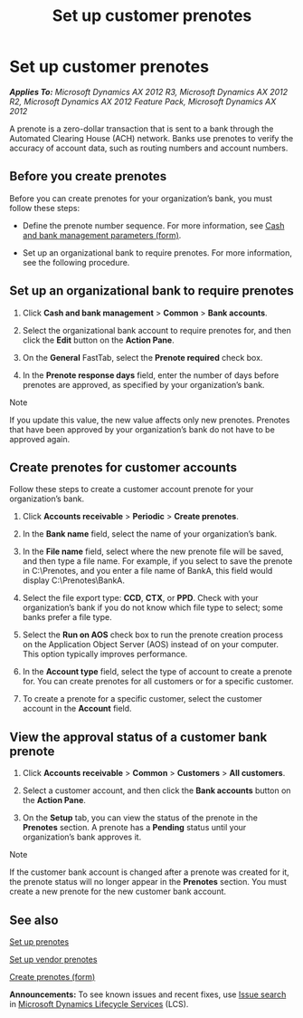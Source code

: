 ﻿---
title: Set up customer prenotes
TOCTitle: Set up customer prenotes
ms:assetid: 58e0abd2-043b-4660-a1c3-965cd89606fa
ms:mtpsurl: https://technet.microsoft.com/en-us/library/Hh208973(v=AX.60)
ms:contentKeyID: 36057344
ms.date: 04/18/2014
mtps_version: v=AX.60
f1_keywords:
- vendor
- customer
- payment
- bank
- prenote
- account number
- automated clearing hourse
- electronic payment
---

# Set up customer prenotes 


_**Applies To:** Microsoft Dynamics AX 2012 R3, Microsoft Dynamics AX 2012 R2, Microsoft Dynamics AX 2012 Feature Pack, Microsoft Dynamics AX 2012_

A prenote is a zero-dollar transaction that is sent to a bank through the Automated Clearing House (ACH) network. Banks use prenotes to verify the accuracy of account data, such as routing numbers and account numbers.

## Before you create prenotes

Before you can create prenotes for your organization’s bank, you must follow these steps:

  - Define the prenote number sequence. For more information, see [Cash and bank management parameters (form)](https://technet.microsoft.com/en-us/library/aa591289\(v=ax.60\)).

  - Set up an organizational bank to require prenotes. For more information, see the following procedure.

## Set up an organizational bank to require prenotes

1.  Click **Cash and bank management** \> **Common** \> **Bank accounts**.

2.  Select the organizational bank account to require prenotes for, and then click the **Edit** button on the **Action Pane**.

3.  On the **General** FastTab, select the **Prenote required** check box.

4.  In the **Prenote response days** field, enter the number of days before prenotes are approved, as specified by your organization’s bank.


> [!NOTE]
> <P>If you update this value, the new value affects only new prenotes. Prenotes that have been approved by your organization’s bank do not have to be approved again.</P>



## Create prenotes for customer accounts

Follow these steps to create a customer account prenote for your organization’s bank.

1.  Click **Accounts receivable** \> **Periodic** \> **Create prenotes**.

2.  In the **Bank name** field, select the name of your organization’s bank.

3.  In the **File name** field, select where the new prenote file will be saved, and then type a file name. For example, if you select to save the prenote in C:\\Prenotes, and you enter a file name of BankA, this field would display C:\\Prenotes\\BankA.

4.  Select the file export type: **CCD**, **CTX**, or **PPD**. Check with your organization’s bank if you do not know which file type to select; some banks prefer a file type.

5.  Select the **Run on AOS** check box to run the prenote creation process on the Application Object Server (AOS) instead of on your computer. This option typically improves performance.

6.  In the **Account type** field, select the type of account to create a prenote for. You can create prenotes for all customers or for a specific customer.

7.  To create a prenote for a specific customer, select the customer account in the **Account** field.

## View the approval status of a customer bank prenote

1.  Click **Accounts receivable** \> **Common** \> **Customers** \> **All customers**.

2.  Select a customer account, and then click the **Bank accounts** button on the **Action Pane**.

3.  On the **Setup** tab, you can view the status of the prenote in the **Prenotes** section. A prenote has a **Pending** status until your organization’s bank approves it.


> [!NOTE]
> <P>If the customer bank account is changed after a prenote was created for it, the prenote status will no longer appear in the <STRONG>Prenotes</STRONG> section. You must create a new prenote for the new customer bank account.</P>



## See also

[Set up prenotes](set-up-prenotes.md)

[Set up vendor prenotes](set-up-vendor-prenotes.md)

[Create prenotes (form)](https://technet.microsoft.com/en-us/library/hh209352\(v=ax.60\))

  
**Announcements:** To see known issues and recent fixes, use [Issue search](http://go.microsoft.com/fwlink/?linkid=389258) in [Microsoft Dynamics Lifecycle Services](http://go.microsoft.com/fwlink/?linkid=306505) (LCS).

